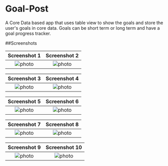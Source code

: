 # Goal-Post
A Core Data based app that uses table view to show the goals and store the user's goals in core data.
Goals can be short term or long term and have a goal progress tracker.

##Screenshots

| Screenshot 1 | Screenshot 2 |
|:----------------------:|:------------:|
| ![photo](https://user-images.githubusercontent.com/44671239/56853668-9cc18200-6948-11e9-8544-582dcecd9e30.png) | ![photo](https://user-images.githubusercontent.com/44671239/56853669-9cc18200-6948-11e9-8c66-1712e405100f.png) |


| Screenshot 3 | Screenshot 4 |
|:----------------------:|:------------:|
| ![photo](https://user-images.githubusercontent.com/44671239/56853662-9b905500-6948-11e9-961f-724b8cf7f715.png) | ![photo](https://user-images.githubusercontent.com/44671239/56853663-9b905500-6948-11e9-97e1-0ed61e933ba2.png) |


| Screenshot 5 | Screenshot 6 |
|:----------------------:|:------------:|
| ![photo](https://user-images.githubusercontent.com/44671239/56853664-9c28eb80-6948-11e9-8410-d7015d046fd6.png) | ![photo](https://user-images.githubusercontent.com/44671239/56853665-9c28eb80-6948-11e9-9ba2-e29ee8143eaf.png) |


| Screenshot 7 | Screenshot 8 |
|:----------------------:|:------------:|
| ![photo](https://user-images.githubusercontent.com/44671239/56853666-9c28eb80-6948-11e9-8687-cd7c34b1a32d.png) | ![photo](https://user-images.githubusercontent.com/44671239/56853667-9cc18200-6948-11e9-9fd9-23582b1df61b.png) |


| Screenshot 9 | Screenshot 10 |
|:----------------------:|:------------:|
| ![photo](https://user-images.githubusercontent.com/44671239/56853660-9af7be80-6948-11e9-825e-254f6d515256.png) | ![photo](https://user-images.githubusercontent.com/44671239/56853661-9b905500-6948-11e9-91da-29f68e85d8b4.png) |




